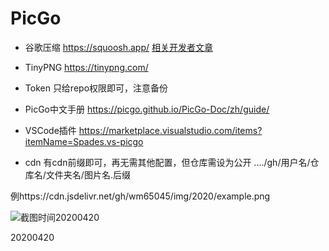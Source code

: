 # PicGo

+ 谷歌压缩 https://squoosh.app/
   [相关开发者文章](https://developers.google.com/web/fundamentals/performance/optimizing-content-efficiency/image-optimization?hl=zh-cn)
+ TinyPNG https://tinypng.com/
+ Token 只给repo权限即可，注意备份
+ PicGo中文手册
https://picgo.github.io/PicGo-Doc/zh/guide/

+ VSCode插件 https://marketplace.visualstudio.com/items?itemName=Spades.vs-picgo
+ cdn 有cdn前缀即可，再无需其他配置，但仓库需设为公开
..../gh/用户名/仓库名/文件夹名/图片名.后缀

例https://cdn.jsdelivr.net/gh/wm65045/img/2020/example.png

![截图时间20200420](https://cdn.jsdelivr.net/gh/wm65045/img/2020/example.png)


20200420
